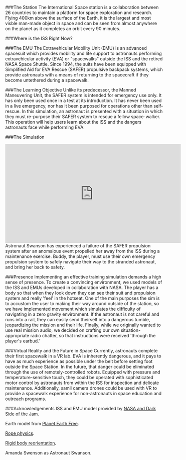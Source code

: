 ###The Station
The International Space station is a collaboration between 26 countries to maintain a platform for space exploration and research. Flying 400km above the surface of the Earth, it is the largest and most visble man-made object in space and can be seen from almost anywhere on the planet as it completes an orbit every 90 minutes.

###Where is the ISS Right Now?
<script type="text/javascript" src="http://www.satflare.com/export/xvsft.asp?k=1&q=25544&w=500&h=300&z=2"></script>

###The EMU
The Extravehicular Mobility Unit (EMU) is an advanced spacesuit which provides mobility and life support to astronauts performing extravehicular activity (EVA) or "spacewalks" outside the ISS and the retired NASA Space Shuttle. Since 1994, the suits have been equipped with Simplified Aid for EVA Rescue (SAFER) propulsive backpack systems, which provide astronauts with a means of returning to the spacecraft if they become untethered during a spacewalk. 

###The Learning Objective
Unlike its predecessor, the Manned Maneuvering Unit, the SAFER system is intended for emergency use only. It has only been used once in a test at its introduction. It has never been used in a live emergency, nor has it been purposed for operations other than self-rescue. In this simulation, an astronaut is presented with a situation in which they must re-purpose their SAFER system to rescue a fellow space-walker. This operation will help users learn about the ISS and the dangers astronauts face while performing EVA.

###The Simulation
<iframe width="560" height="315" src="https://www.youtube.com/embed/5LZCjK6y4_4" frameborder="0" allowfullscreen></iframe>
Astronaut Swanson has experienced a failure of the SAFER propulsion system after an anomalous event propelled her away from the ISS during a maintenance exercise. Buddy, the player, must use their own emergency propulsion system to safely navigate their way to the stranded astronaut, and bring her back to safety.

###Presence
Implementing an effective training simulation demands a high sense of presence. To create a convincing environment, we used models of the ISS and EMUs developed in collaboration with NASA. The player has a body so that when they look down they can see their suit and propulsion system and really 'feel' in the hotseat. One of the main purposes the sim is to accustom the user to making their way around outside of the station, so we have implemented movement which simulates the difficulty of navigating in a zero gravity environment. If the astronaut is not careful and runs into a rail, they can easily send theirself into a dangerous tumble, jeopardizing the mission and their life. Finally, while we originally wanted to use real mission audio, we decided on crafting our own situation-appropriate radio chatter, so that instructions were received 'through the player's earbud.'

###Virtual Reality and the Future in Space
Currently, astronauts complete their first spacewalk in a VR lab. EVA is inherently dangerous, and it pays to have as much experience as possible under the belt before setting foot outside the Space Station. In the future, that danger could be eliminated through the use of remotely-controlled robots. Equipped with pressure and temperature-sensitive touch, they could be operated with sophisticated motor control by astronauts from within the ISS for inspection and delicate maintenance. Additionally, samll camera drones could be used with VR to provide a spacewalk experience for non-astronauts in space education and outreach programs.

###Acknowledgements
ISS and EMU model provided by [NASA and Dark Side of the Jam](https://www.assetstore.unity3d.com/en/#!/content/756).

Earth model from [Planet Earth Free](https://www.assetstore.unity3d.com/en/#!/content/23399).

[Rope physics](http://wiki.unity3d.com/index.php/3D_Physics_Based_Rope).

[Rigid body reorientation](http://answers.unity3d.com/questions/417920/how-to-make-a-rigidbody-rotate-towards-an-object-u.html).

Amanda Swenson as Astronaut Swanson.



